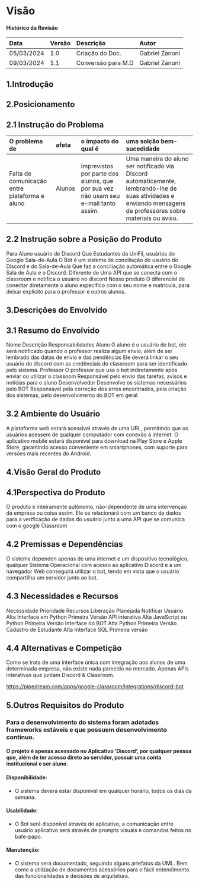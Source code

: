 # Visão

#### Histórico da Revisão
| Data   | Versão       | Descrição  |  Autor  |
| :---------- | :--------- | :-------------------------------- | :-------------------------------- |
| 05/03/2024 | 1.0 | Criação do Doc.| Gabriel Zanoni |
| 09/03/2024 | 1.1 | Conversão para M.D| Gabriel Zanoni |

## 1.Introdução

## 2.Posicionamento


## 2.1 Instrução do Problema

| O problema de   | afeta       | o impacto do qual é  |  uma solção bem-sucedidade  |
| :---------- | :--------- | :-------------------------------- | :-------------------------------- |
| Falta de comunicação entre plataforma e aluno | Alunos   | Imprevistos por  parte dos alunos, que por sua vez não usam seu e-mail tanto assim.| Uma maneira do aluno ser notificado via Discord automaticamente, lembrando-lhe de suas atividades e enviando mensagens de professores sobre materiais ou aviso. |



## 2.2 Instrução sobre a Posição do Produto		
Para	Aluno usuário de Discord
Que	Estudantes da UniFil, usuários do Google Sala-de-Aula 
O Bot	 é um sistema de conciliação do usuário do Discord e do Sala-de-Aula
Que	faz a conciliação automática entre o Google Sala de Aula e o Discord.
Diferente de	Uma API que se conecta com o classroom e notifica o usuário no discord
Nosso produto	O diferencial de conectar diretamente o aluno específico com o seu nome e matrícula, para deixar explícito para o professor e outros alunos. 
## 3.Descrições do Envolvido

## 3.1 Resumo do Envolvido

 Nome	Descrição	Responsabilidades
Aluno	O aluno é o usuário do bot, ele será notificado quando o professor realiza algum envio, além de ser lembrado das datas de envio e das pendências	Ele deverá linkar o seu usuário do discord com as credênciais do classroom para ser identificado pelo sistema.
Professor	O professor que usa o bot indiretamente após enviar ou utilizar o classoom	Responsável pelo envio das tarefas, avisos e notícias para o aluno
Desenvolvedor	Desenvolve os sistemas necessários pelo BOT	Responsável pela correção dos erros encontrados, pela criação dos sistemas, pelo desenvolvimento do BOT em geral

## 3.2 Ambiente do Usuário

A plataforma web estará acessível através de uma URL, permitindo que os usuários acessem de qualquer computador com conexão à internet. O aplicativo mobile estará disponível para download na Play Store e Apple Store, garantindo acesso conveniente em smartphones, com suporte para versões mais recentes do Android.

## 4.Visão Geral do Produto
## 4.1Perspectiva do Produto

O produto é inteiramente autônomo, não-dependente de uma intervenção da empresa ou coisa assim. Ele se relacionará com um banco de dados para a verificação de dados do usuário junto a uma API que se comunica com o google Classroom

## 4.2 Premissas e Dependências

O sistema dependen apenas de uma internet e um dispositivo tecnológico, qualquer Sistema Operacional com acesso ao aplicativo Discord e a um navegador Web conseguirá utilizar o bot, tendo em vista que o usuário compartilha um servidor junto ao bot.

## 4.3 Necessidades e Recursos

Necessidade	Prioridade	Recursos	Liberação Planejada
Notificar Usuário	Alta	Interface em Python	Primeira Versão
API interativa	Alta	JavaScript ou Python	Primeira Versão
Interface do BOT	Alta	Python	Primeira Versão
Cadastro de Estudante	Alta	Interface SQL	Primeira versão

## 4.4 Alternativas e Competição
Como se trata de uma interface única com integração aos alunos de uma determinada empresa, não existe nada parecido no mercado. Apenas APIs interativas que juntam Discord & Classroom.

https://pipedream.com/apps/google-classroom/integrations/discord-bot

## 5.Outros Requisitos do Produto
### Para o desenvolvimento do sistema foram adotados frameworks estáveis e que possuem desenvolvimento contínuo.
#### O projeto é apenas acessado no Aplicativo ‘Discord’, por qualquer pessoa que, além de ter acesso direto ao servidor, possuir uma conta institucional e ser aluno. 
#### Disponibilidade: 
- O sistema deverá estar disponível em qualquer horário, todos os dias da semana.
#### Usabilidade: 
- O Bot será disponível através do aplicativo, a comunicação entre usuário aplicativo será através de prompts visuais e comandos feitos no bate-papo.
#### Manutenção: 
- O sistema será documentado, seguindo alguns artefatos da UML. Bem como a utilização de documentos acessórios para o fácil entendimento das funcionalidades e decisões de arquitetura.